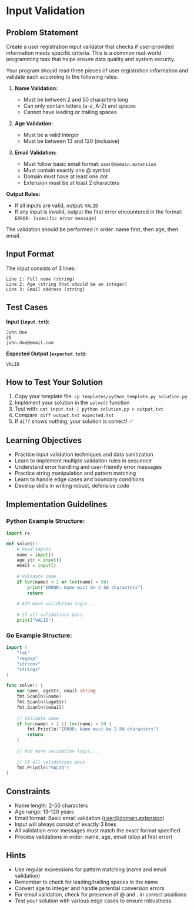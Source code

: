 # Input Validation

## Problem Statement

Create a user registration input validator that checks if user-provided information meets specific criteria. This is a common real-world programming task that helps ensure data quality and system security.

Your program should read three pieces of user registration information and validate each according to the following rules:

1. **Name Validation:**
   - Must be between 2 and 50 characters long
   - Can only contain letters (a-z, A-Z) and spaces
   - Cannot have leading or trailing spaces

2. **Age Validation:**
   - Must be a valid integer
   - Must be between 13 and 120 (inclusive)

3. **Email Validation:**
   - Must follow basic email format: `user@domain.extension`
   - Must contain exactly one @ symbol
   - Domain must have at least one dot
   - Extension must be at least 2 characters

**Output Rules:**
- If all inputs are valid, output: `VALID`
- If any input is invalid, output the first error encountered in the format: `ERROR: [specific error message]`

The validation should be performed in order: name first, then age, then email.

## Input Format

The input consists of 3 lines:
```
Line 1: Full name (string)
Line 2: Age (string that should be an integer)
Line 3: Email address (string)
```

## Test Cases

**Input (`input.txt`):**
```
John Doe
25
john.doe@email.com
```

**Expected Output (`expected.txt`):**
```
VALID
```

## How to Test Your Solution
1. Copy your template file: `cp templates/python_template.py solution.py`
2. Implement your solution in the `solve()` function
3. Test with: `cat input.txt | python solution.py > output.txt`
4. Compare: `diff output.txt expected.txt`
5. If `diff` shows nothing, your solution is correct! ✅

## Learning Objectives
- Practice input validation techniques and data sanitization
- Learn to implement multiple validation rules in sequence
- Understand error handling and user-friendly error messages
- Practice string manipulation and pattern matching
- Learn to handle edge cases and boundary conditions
- Develop skills in writing robust, defensive code

## Implementation Guidelines

### Python Example Structure:
```python
import re

def solve():
    # Read inputs
    name = input()
    age_str = input()
    email = input()
    
    # Validate name
    if len(name) < 2 or len(name) > 50:
        print("ERROR: Name must be 2-50 characters")
        return
    
    # Add more validation logic...
    
    # If all validations pass
    print("VALID")
```

### Go Example Structure:
```go
import (
    "fmt"
    "regexp"
    "strconv"
    "strings"
)

func solve() {
    var name, ageStr, email string
    fmt.Scanln(&name)
    fmt.Scanln(&ageStr)
    fmt.Scanln(&email)
    
    // Validate name
    if len(name) < 2 || len(name) > 50 {
        fmt.Println("ERROR: Name must be 2-50 characters")
        return
    }
    
    // Add more validation logic...
    
    // If all validations pass
    fmt.Println("VALID")
}
```

## Constraints
- Name length: 2-50 characters
- Age range: 13-120 years
- Email format: Basic email validation (user@domain.extension)
- Input will always consist of exactly 3 lines
- All validation error messages must match the exact format specified
- Process validations in order: name, age, email (stop at first error)

## Hints
- Use regular expressions for pattern matching (name and email validation)
- Remember to check for leading/trailing spaces in the name
- Convert age to integer and handle potential conversion errors
- For email validation, check for presence of @ and . in correct positions
- Test your solution with various edge cases to ensure robustness
